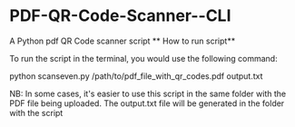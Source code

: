 # PDF-QR-Code-Scanner--CLI
A Python pdf QR Code scanner script
**
How to run script**

To run the script in the terminal, you would use the following command:

python scanseven.py /path/to/pdf_file_with_qr_codes.pdf output.txt

NB: In some cases, it's easier to use this script in the same folder with the PDF file being uploaded. The output.txt file will be generated in the folder with the script
